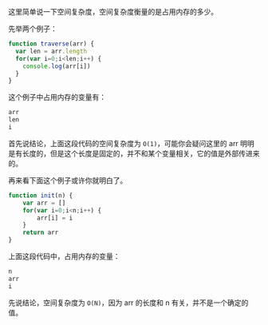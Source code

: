 这里简单说一下空间复杂度，空间复杂度衡量的是占用内存的多少。

先举两个例子：

```js
function traverse(arr) {
  var len = arr.length
  for(var i=0;i<len;i++) {
    console.log(arr[i])
  }
}
```

这个例子中占用内存的变量有：

```js
arr
len
i
```

首先说结论，上面这段代码的空间复杂度为 `O(1)`，可能你会疑问这里的 arr 明明是有长度的，但是这个长度是固定的，并不和某个变量相关，它的值是外部传进来的。

再来看下面这个例子或许你就明白了。

```js
function init(n) {
    var arr = []
    for(var i=0;i<n;i++) {
        arr[i] = i
    }
    return arr
}
```

上面这段代码中，占用内存的变量：

```js
n
arr
i
```

先说结论，空间复杂度为 `O(N)`，因为 arr 的长度和 n 有关，并不是一个确定的值。

